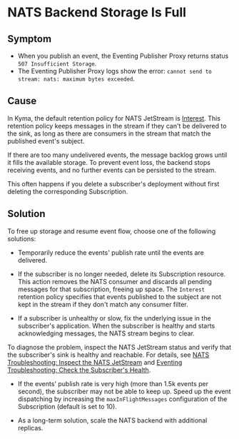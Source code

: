 # NATS Backend Storage Is Full

## Symptom

- When you publish an event, the Eventing Publisher Proxy returns status `507 Insufficient Storage`.
- The Eventing Publisher Proxy logs show the error: `cannot send to stream: nats: maximum bytes exceeded`.

## Cause

In Kyma, the default retention policy for NATS JetStream is [Interest](https://docs.nats.io/using-nats/developer/develop_jetstream/model_deep_dive).
This retention policy keeps messages in the stream if they can't be delivered to the sink, as long as there are consumers in the stream that match the published event's subject.

If there are too many undelivered events, the message backlog grows until it fills the available storage. To prevent event loss, the backend stops receiving events, and no further events can be persisted to the stream.

This often happens if you delete a subscriber's deployment without first deleting the corresponding Subscription. 

## Solution

To free up storage and resume event flow, choose one of the following solutions:

- Temporarily reduce the events' publish rate until the events are delivered.

- If the subscriber is no longer needed, delete its Subscription resource. This action removes the NATS consumer and discards all pending messages for that subscription, freeing up space. The `Interest` retention policy specifies that events published to the subject are not kept in the stream if they don't match any consumer filter. 

- If a subscriber is unhealthy or slow, fix the underlying issue in the subscriber's application. When the subscriber is healthy and starts acknowledging messages, the NATS stream begins to clear.

To diagnose the problem, inspect the NATS JetStream status and verify that the subscriber's sink is healthy and reachable. For details, see [NATS Troubleshooting: Inspect the NATS JetStream](https://kyma-project.io/#/nats-manager/user/troubleshooting/03-05-nats-troubleshooting.md#4-inspect-the-nats-jetstream) and [Eventing Troubleshooting: Check the Subscriber's Health](evnt-01-eventing-troubleshooting.md#5-check-the-subscribers-health).

- If the events' publish rate is very high (more than 1.5k events per second), the subscriber may not be able to keep up. Speed up the event dispatching by increasing the `maxInFlightMessages` configuration of the Subscription (default is set to 10).

- As a long-term solution, scale the NATS backend with additional replicas.
